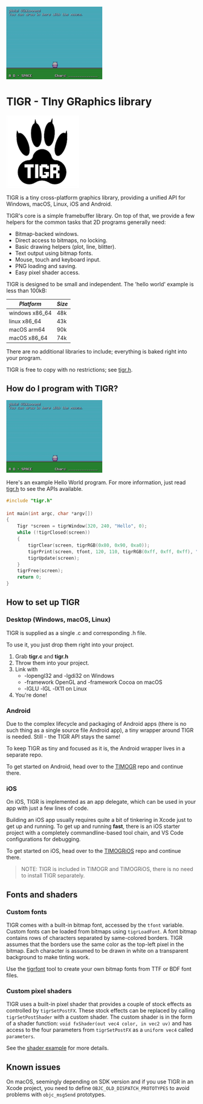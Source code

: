 ![](./demo.gif)

# TIGR - TIny GRaphics library

![](./tigr.png)

TIGR is a tiny cross-platform graphics library,
providing a unified API for Windows, macOS, Linux, iOS and Android.

TIGR's core is a simple framebuffer library.
On top of that, we provide a few helpers for the common tasks that 2D programs generally need:

 - Bitmap-backed windows.
 - Direct access to bitmaps, no locking.
 - Basic drawing helpers (plot, line, blitter).
 - Text output using bitmap fonts.
 - Mouse, touch and keyboard input.
 - PNG loading and saving.
 - Easy pixel shader access.

TIGR is designed to be small and independent.
The 'hello world' example is less than 100kB:

| *Platform* | *Size* |
| --- | --- |
| windows x86_64 | 48k |
| linux x86_64 | 43k |
| macOS arm64 | 90k |
| macOS x86_64 | 74k |

There are no additional libraries to include; everything is baked right into your program.

TIGR is free to copy with no restrictions; see [tigr.h](tigr.h).

## How do I program with TIGR?
![](./demo.gif)

Here's an example Hello World program. For more information, just read [tigr.h](tigr.h) to see the APIs available.

```C
#include "tigr.h"

int main(int argc, char *argv[])
{
    Tigr *screen = tigrWindow(320, 240, "Hello", 0);
    while (!tigrClosed(screen))
    {
        tigrClear(screen, tigrRGB(0x80, 0x90, 0xa0));
        tigrPrint(screen, tfont, 120, 110, tigrRGB(0xff, 0xff, 0xff), "Hello, world.");
        tigrUpdate(screen);
    }
    tigrFree(screen);
    return 0;
}
```

## How to set up TIGR

### Desktop (Windows, macOS, Linux)

TIGR is supplied as a single .c and corresponding .h file.

To use it, you just drop them right into your project.

1. Grab  **tigr.c** and **tigr.h**
2. Throw them into your project.
3. Link with
    - -lopengl32 and -lgdi32 on Windows
    - -framework OpenGL and -framework Cocoa on macOS
    - -lGLU -lGL -lX11 on Linux
4. You're done!

### Android

Due to the complex lifecycle and packaging of Android apps
(there is no such thing as a single source file Android app),
a tiny wrapper around TIGR is needed. Still - the TIGR API stays the same!

To keep TIGR as tiny and focused as it is, the Android wrapper lives in a separate repo.

To get started on Android, head over to the [TIMOGR](https://github.com/erkkah/timogr) repo and continue there.

### iOS

On iOS, TIGR is implemented as an app delegate, which can be used in your app with just a few lines of code.

Building an iOS app usually requires quite a bit of tinkering in Xcode just to get up and running. To get up and running **fast**, there is an iOS starter project with a completely commandline-based tool chain, and VS Code configurations for debugging.

To get started on iOS, head over to the [TIMOGRiOS](https://github.com/erkkah/timogrios) repo and continue there.

> NOTE: TIGR is included in TIMOGR and TIMOGRiOS, there is no need to install TIGR separately.

## Fonts and shaders

### Custom fonts

TIGR comes with a built-in bitmap font, accessed by the `tfont` variable. Custom fonts can be loaded from bitmaps using `tigrLoadFont`. A font bitmap contains rows of characters separated by same-colored borders. TIGR assumes that the borders use the same color as the top-left pixel in the bitmap. Each character is assumed to be drawn in white on a transparent background to make tinting work.

Use the [tigrfont](https://github.com/erkkah/tigrfont) tool to create your own bitmap fonts from TTF or BDF font files.

### Custom pixel shaders

TIGR uses a built-in pixel shader that provides a couple of stock effects as controlled by `tigrSetPostFX`.
These stock effects can be replaced by calling `tigrSetPostShader` with a custom shader.
The custom shader is in the form of a shader function: `void fxShader(out vec4 color, in vec2 uv)` and has access to the four parameters from `tigrSetPostFX` as a `uniform vec4` called `parameters`.

See the [shader example](examples/shader/shader.c) for more details.

## Known issues

On macOS, seemingly depending on SDK version and if you use TIGR in an Xcode project, you need to define `OBJC_OLD_DISPATCH_PROTOTYPES` to avoid problems with `objc_msgSend` prototypes.

